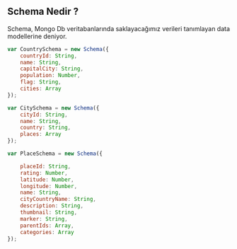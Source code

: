 ## Schema Nedir ?

Schema, Mongo Db veritabanlarında saklayacağımız verileri tanımlayan data modellerine deniyor.

```javascript
var CountrySchema = new Schema({
    countryId: String,
    name: String,
    capitalCity: String,
    population: Number,
    flag: String,
    cities: Array
});

var CitySchema = new Schema({
    cityId: String, 
    name: String, 
    country: String, 
    places: Array
});

var PlaceSchema = new Schema({

    placeId: String, 
    rating: Number, 
    latitude: Number, 
    longitude: Number, 
    name: String, 
    cityCountryName: String, 
    description: String, 
    thumbnail: String, 
    marker: String,
    parentIds: Array,
    categories: Array
});
```